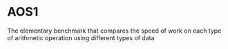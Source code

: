 # AOS1
The elementary benchmark that compares the speed of work on each type of arithmetic operation using different types of data

